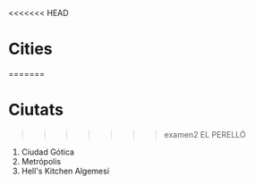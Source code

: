 <<<<<<< HEAD
# Cities
=======
# Ciutats
>>>>>>> examen2
EL PERELLÓ
1. Ciudad Gótica
2. Metrópolis
3. Hell's Kitchen
Algemesí
